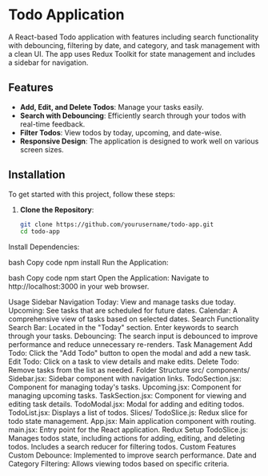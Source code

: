 # Todo Application

A React-based Todo application with features including search functionality with debouncing, filtering by date, and category, and task management with a clean UI. The app uses Redux Toolkit for state management and includes a sidebar for navigation.

## Features

- **Add, Edit, and Delete Todos**: Manage your tasks easily.
- **Search with Debouncing**: Efficiently search through your todos with real-time feedback.
- **Filter Todos**: View todos by today, upcoming, and date-wise.
- **Responsive Design**: The application is designed to work well on various screen sizes.

## Installation

To get started with this project, follow these steps:

1. **Clone the Repository**:
   ```bash
   git clone https://github.com/yourusername/todo-app.git
   cd todo-app


Install Dependencies:

bash Copy code
npm install
Run the Application:

bash
Copy code
npm start
Open the Application:
Navigate to http://localhost:3000 in your web browser.

Usage
Sidebar Navigation
Today: View and manage tasks due today.
Upcoming: See tasks that are scheduled for future dates.
Calendar: A comprehensive view of tasks based on selected dates.
Search Functionality
Search Bar: Located in the "Today" section. Enter keywords to search through your tasks.
Debouncing: The search input is debounced to improve performance and reduce unnecessary re-renders.
Task Management
Add Todo: Click the "Add Todo" button to open the modal and add a new task.
Edit Todo: Click on a task to view details and make edits.
Delete Todo: Remove tasks from the list as needed.
Folder Structure
src/
components/
Sidebar.jsx: Sidebar component with navigation links.
TodoSection.jsx: Component for managing today's tasks.
Upcoming.jsx: Component for managing upcoming tasks.
TaskSection.jsx: Component for viewing and editing task details.
TodoModal.jsx: Modal for adding and editing todos.
TodoList.jsx: Displays a list of todos.
Slices/
TodoSlice.js: Redux slice for todo state management.
App.jsx: Main application component with routing.
main.jsx: Entry point for the React application.
Redux Setup
TodoSlice.js: Manages todos state, including actions for adding, editing, and deleting todos. Includes a search reducer for filtering todos.
Custom Features
Custom Debounce: Implemented to improve search performance.
Date and Category Filtering: Allows viewing todos based on specific criteria.
